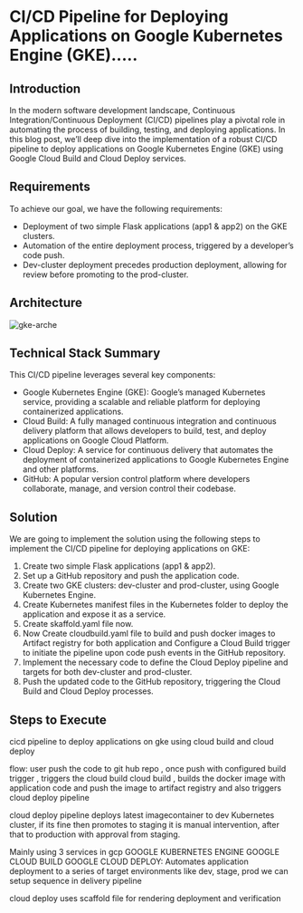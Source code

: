 # CI/CD Pipeline for Deploying Applications on Google Kubernetes Engine (GKE).....


## Introduction

In the modern software development landscape, Continuous Integration/Continuous Deployment (CI/CD) pipelines play a pivotal role in automating the process of building, testing, and deploying applications. In this blog post, we’ll deep dive into the implementation of a robust CI/CD pipeline to deploy applications on Google Kubernetes Engine (GKE) using Google Cloud Build and Cloud Deploy services.


## Requirements

To achieve our goal, we have the following requirements:
- Deployment of two simple Flask applications (app1 & app2) on the GKE clusters.
- Automation of the entire deployment process, triggered by a developer’s code push.
- Dev-cluster deployment precedes production deployment, allowing for review before promoting to the prod-cluster.

## Architecture
![gke-arche](https://github.com/user-attachments/assets/d0d1e1a4-7d80-4687-b4cf-80e668fc701b)


## Technical Stack Summary

This CI/CD pipeline leverages several key components:
- Google Kubernetes Engine (GKE): Google’s managed Kubernetes service, providing a scalable and reliable platform for deploying containerized applications.
- Cloud Build: A fully managed continuous integration and continuous delivery platform that allows developers to build, test, and deploy applications on Google Cloud Platform.
- Cloud Deploy: A service for continuous delivery that automates the deployment of containerized applications to Google Kubernetes Engine and other platforms.
- GitHub: A popular version control platform where developers collaborate, manage, and version control their codebase.

## Solution

We are going to implement the solution using the following steps to implement the CI/CD pipeline for deploying applications on GKE:

1. Create two simple Flask applications (app1 & app2).
2. Set up a GitHub repository and push the application code.
3. Create two GKE clusters: dev-cluster and prod-cluster, using Google Kubernetes Engine.
4. Create Kubernetes manifest files in the Kubernetes folder to deploy the application and expose it as a service.
5. Create skaffold.yaml file now.
6. Now Create cloudbuild.yaml file to build and push docker images to Artifact registry for both application and Configure a Cloud Build trigger to initiate the pipeline upon code push events in the GitHub repository.
7. Implement the necessary code to define the Cloud Deploy pipeline and targets for both dev-cluster and prod-cluster.
8. Push the updated code to the GitHub repository, triggering the Cloud Build and Cloud Deploy processes.

   
## Steps to Execute

cicd pipeline to deploy applications on gke using cloud build and cloud deploy

flow: user push the code to git hub repo , once push with configured build trigger , triggers the cloud build 
cloud build , builds the docker image with application code and push the image to artifact registry and also triggers cloud deploy pipeline

cloud deploy pipeline deploys latest imagecontainer to dev Kubernetes cluster, if its fine then promotes to staging it is manual intervention, after that to production with approval from staging.

Mainly using 3 services in gcp
GOOGLE KUBERNETES ENGINE
GOOGLE CLOUD BUILD
GOOGLE CLOUD DEPLOY: Automates application deployment to a series of target environments like dev, stage, prod
we can setup sequence in delivery pipeline

cloud deploy uses scaffold file for rendering deployment and verification


